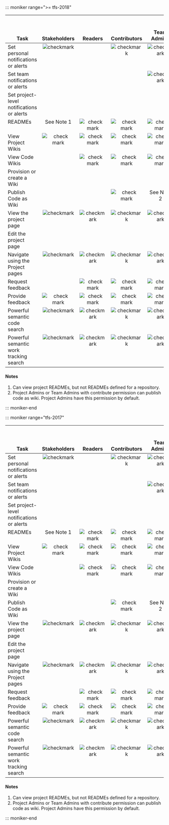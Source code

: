 

::: moniker range=">= tfs-2018"

<table>
<tr valign="bottom">
<th width="310px">Task</th>
<th>Stakeholders</th>
<th>Readers</th>
<th>Contributors</th>
<th>Team Admins</th>
<th width="16%">Organization Owner/<br/>Project Admins</th>
</tr>
<tbody valign="top" align="center">
<tr>
<td align="left">Set personal notifications or alerts 
</td>
<td><img src="media/checkmark.png" alt="checkmark"/></td>
<td>  </td>
<td><img src="media/checkmark.png" alt="checkmark"/></td>
<td><img src="media/checkmark.png" alt="checkmark"/></td>
<td><img src="media/checkmark.png" alt="checkmark"/></td>
</tr>
<tr>
<td align="left">Set team notifications or alerts 
</td>
<td>  </td>
<td>  </td>
<td>  </td>
<td><img src="media/checkmark.png" alt="checkmark"/></td>
<td><img src="media/checkmark.png" alt="checkmark"/></td>
</tr>
<tr>
<td align="left">Set project-level notifications or alerts 
</td>
<td>  </td>
<td>  </td>
<td>  </td>
<td>  </td>
<td><img src="media/checkmark.png" alt="checkmark"/></td>
</tr>
<tr>
<td align="left">READMEs</td>
<td>See Note 1</td>
<td><img src="media/checkmark.png" alt="check mark"/></td>
<td><img src="media/checkmark.png" alt="check mark"/></td>
<td><img src="media/checkmark.png" alt="check mark"/></td>
<td><img src="media/checkmark.png" alt="check mark"/></td>
</tr>
<tr>
<td align="left">View Project Wikis</td>
<td><img src="media/checkmark.png" alt="check mark"/></td>
<td><img src="media/checkmark.png" alt="check mark"/></td>
<td><img src="media/checkmark.png" alt="check mark"/></td>
<td><img src="media/checkmark.png" alt="check mark"/></td>
<td><img src="media/checkmark.png" alt="check mark"/></td>
</tr>
<tr>
<td align="left">View Code Wikis</td>
<td></td>
<td><img src="media/checkmark.png" alt="check mark"/></td>
<td><img src="media/checkmark.png" alt="check mark"/></td>
<td><img src="media/checkmark.png" alt="check mark"/></td>
<td><img src="media/checkmark.png" alt="check mark"/></td>
</tr>
<tr>
<td align="left">Provision or create a Wiki</td>
<td> </td>
<td> </td>
<td> </td>
<td> </td>
<td><img src="media/checkmark.png" alt="check mark"/></td>
</tr>
<tr>
<td align="left">Publish Code as Wiki</td>
<td> </td>
<td> </td>
<td><img src="media/checkmark.png" alt="check mark"/> </td>
<td>See Note 2 </td>
<td>See Note 2</td>
</tr>
<tr>
<td align="left">View the project page
</td>
<td><img src="media/checkmark.png" alt="checkmark"/></td>
<td><img src="media/checkmark.png" alt="checkmark"/></td>
<td><img src="media/checkmark.png" alt="checkmark"/></td>
<td><img src="media/checkmark.png" alt="checkmark"/></td>
<td><img src="media/checkmark.png" alt="checkmark"/></td>
</tr>
<tr>
<td align="left">Edit the project page
</td>
<td> </td>
<td> </td>
<td> </td>
<td> </td>
<td><img src="media/checkmark.png" alt="checkmark"/></td>
</tr>
<tr>
<td align="left">Navigate using the Project pages
</td>
<td><img src="media/checkmark.png" alt="checkmark"/></td>
<td><img src="media/checkmark.png" alt="checkmark"/></td>
<td><img src="media/checkmark.png" alt="checkmark"/></td>
<td><img src="media/checkmark.png" alt="checkmark"/></td>
<td><img src="media/checkmark.png" alt="checkmark"/></td>
</tr>
<tr>
<td align="left">Request feedback</td>
<td> </td>
<td><img src="media/checkmark.png" alt="check mark"/></td>
<td><img src="media/checkmark.png" alt="check mark"/></td>
<td><img src="media/checkmark.png" alt="check mark"/></td>
<td><img src="media/checkmark.png" alt="check mark"/></td>
</tr>
<tr>
<td align="left">Provide feedback</td>
<td><img src="media/checkmark.png" alt="check mark"/></td>
<td><img src="media/checkmark.png" alt="check mark"/></td>
<td><img src="media/checkmark.png" alt="check mark"/></td>
<td><img src="media/checkmark.png" alt="check mark"/></td>
<td><img src="media/checkmark.png" alt="check mark"/></td>
</tr>
<tr>
<td align="left">Powerful semantic code search
</td>
<td><img src="media/checkmark.png" alt="checkmark"/></td>
<td><img src="media/checkmark.png" alt="checkmark"/></td>
<td><img src="media/checkmark.png" alt="checkmark"/></td>
<td><img src="media/checkmark.png" alt="checkmark"/></td>
<td><img src="media/checkmark.png" alt="checkmark"/></td>
</tr>
<tr>
<td align="left">Powerful semantic work tracking search
</td>
<td><img src="media/checkmark.png" alt="checkmark"/></td>
<td><img src="media/checkmark.png" alt="checkmark"/></td>
<td><img src="media/checkmark.png" alt="checkmark"/></td>
<td><img src="media/checkmark.png" alt="checkmark"/></td>
<td><img src="media/checkmark.png" alt="checkmark"/></td>
</tr>
</tbody>
</table>


#### Notes

1. Can view project READMEs, but not READMEs defined for a repository.
2. Project Admins or Team Admins with contribute permission can publish code as wiki. Project Admins have this permission by default.

::: moniker-end



::: moniker range="tfs-2017"

<table>
<tr valign="bottom">
<th width="310px">Task</th>
<th>Stakeholders</th>
<th>Readers</th>
<th>Contributors</th>
<th>Team Admins</th>
<th width="16%">Organization Owner/<br/>Project Admins</th>
</tr>
<tbody valign="top" align="center">
<tr>
<td align="left">Set personal notifications or alerts 
</td>
<td><img src="media/checkmark.png" alt="checkmark"/></td>
<td>  </td>
<td><img src="media/checkmark.png" alt="checkmark"/></td>
<td><img src="media/checkmark.png" alt="checkmark"/></td>
<td><img src="media/checkmark.png" alt="checkmark"/></td>
</tr>
<tr>
<td align="left">Set team notifications or alerts 
</td>
<td>  </td>
<td>  </td>
<td>  </td>
<td><img src="media/checkmark.png" alt="checkmark"/></td>
<td><img src="media/checkmark.png" alt="checkmark"/></td>
</tr>
<tr>
<td align="left">Set project-level notifications or alerts 
</td>
<td>  </td>
<td>  </td>
<td>  </td>
<td>  </td>
<td><img src="media/checkmark.png" alt="checkmark"/></td>
</tr>
<tr>
<td align="left">READMEs</td>
<td>See Note 1</td>
<td><img src="media/checkmark.png" alt="check mark"/></td>
<td><img src="media/checkmark.png" alt="check mark"/></td>
<td><img src="media/checkmark.png" alt="check mark"/></td>
<td><img src="media/checkmark.png" alt="check mark"/></td>
</tr>
<tr>
<td align="left">View Project Wikis</td>
<td><img src="media/checkmark.png" alt="check mark"/></td>
<td><img src="media/checkmark.png" alt="check mark"/></td>
<td><img src="media/checkmark.png" alt="check mark"/></td>
<td><img src="media/checkmark.png" alt="check mark"/></td>
<td><img src="media/checkmark.png" alt="check mark"/></td>
</tr>
<tr>
<td align="left">View Code Wikis</td>
<td></td>
<td><img src="media/checkmark.png" alt="check mark"/></td>
<td><img src="media/checkmark.png" alt="check mark"/></td>
<td><img src="media/checkmark.png" alt="check mark"/></td>
<td><img src="media/checkmark.png" alt="check mark"/></td>
</tr>
<tr>
<td align="left">Provision or create a Wiki</td>
<td> </td>
<td> </td>
<td> </td>
<td> </td>
<td><img src="media/checkmark.png" alt="check mark"/></td>
</tr>
<tr>
<td align="left">Publish Code as Wiki</td>
<td> </td>
<td> </td>
<td><img src="media/checkmark.png" alt="check mark"/> </td>
<td>See Note 2 </td>
<td>See Note 2</td>
</tr>
<tr>
<td align="left">View the project page
</td>
<td><img src="media/checkmark.png" alt="checkmark"/></td>
<td><img src="media/checkmark.png" alt="checkmark"/></td>
<td><img src="media/checkmark.png" alt="checkmark"/></td>
<td><img src="media/checkmark.png" alt="checkmark"/></td>
<td><img src="media/checkmark.png" alt="checkmark"/></td>
</tr>
<tr>
<td align="left">Edit the project page
</td>
<td> </td>
<td> </td>
<td> </td>
<td> </td>
<td><img src="media/checkmark.png" alt="checkmark"/></td>
</tr>
<tr>
<td align="left">Navigate using the Project pages
</td>
<td><img src="media/checkmark.png" alt="checkmark"/></td>
<td><img src="media/checkmark.png" alt="checkmark"/></td>
<td><img src="media/checkmark.png" alt="checkmark"/></td>
<td><img src="media/checkmark.png" alt="checkmark"/></td>
<td><img src="media/checkmark.png" alt="checkmark"/></td>
</tr>
<tr>
<td align="left">Request feedback</td>
<td> </td>
<td><img src="media/checkmark.png" alt="check mark"/></td>
<td><img src="media/checkmark.png" alt="check mark"/></td>
<td><img src="media/checkmark.png" alt="check mark"/></td>
<td><img src="media/checkmark.png" alt="check mark"/></td>
</tr>
<tr>
<td align="left">Provide feedback</td>
<td><img src="media/checkmark.png" alt="check mark"/></td>
<td><img src="media/checkmark.png" alt="check mark"/></td>
<td><img src="media/checkmark.png" alt="check mark"/></td>
<td><img src="media/checkmark.png" alt="check mark"/></td>
<td><img src="media/checkmark.png" alt="check mark"/></td>
</tr>
<tr>
<td align="left">Powerful semantic code search
</td>
<td><img src="media/checkmark.png" alt="checkmark"/></td>
<td><img src="media/checkmark.png" alt="checkmark"/></td>
<td><img src="media/checkmark.png" alt="checkmark"/></td>
<td><img src="media/checkmark.png" alt="checkmark"/></td>
<td><img src="media/checkmark.png" alt="checkmark"/></td>
</tr>
<tr>
<td align="left">Powerful semantic work tracking search
</td>
<td><img src="media/checkmark.png" alt="checkmark"/></td>
<td><img src="media/checkmark.png" alt="checkmark"/></td>
<td><img src="media/checkmark.png" alt="checkmark"/></td>
<td><img src="media/checkmark.png" alt="checkmark"/></td>
<td><img src="media/checkmark.png" alt="checkmark"/></td>
</tr>
</tbody>
</table>


#### Notes
1. Can view project READMEs, but not READMEs defined for a repository.
2. Project Admins or Team Admins with contribute permission can publish code as wiki. Project Admins have this permission by default.

::: moniker-end  


  


